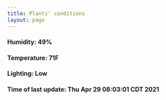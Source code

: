 ```yaml
---
title: Plants' conditions
layout: page
---
```



#### Humidity: 49%
#### Temperature: 71F
#### Lighting: Low
#### Time of last update: Thu Apr 29 08:03:01 CDT 2021
